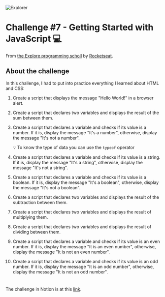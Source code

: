 ![Explorer](https://efficient-sloth-d85.notion.site/image/https%3A%2F%2Fs3-us-west-2.amazonaws.com%2Fsecure.notion-static.com%2F74dec54c-b44a-4c7e-adbd-f8a069b98b7b%2FCapa_Notion_-_Explorer.png?table=block&id=19dfbff7-b19c-47c5-9a28-6afa37d42543&spaceId=08f749ff-d06d-49a8-a488-9846e081b224&width=2000&userId=&cache=v2)

# Challenge #7 - Getting Started with JavaScript 💻

From [the Explore programming scholl](https://www.rocketseat.com.br/explorer) by [Rocketseat](https://www.rocketseat.com.br/).

## About the challenge

In this challenge, I had to put into practice everything I learned about HTML and CSS:
1. Create a script that displays the message "Hello World!" in a browser alert.
2. Create a script that declares two variables and displays the result of the sum between them.
3. Create a script that declares a variable and checks if its value is a number. If it is, display the message "It's a number", otherwise, display the message "It's not a number".
    
     💡 To know the type of data you can use the `typeof` operator
    
4. Create a script that declares a variable and checks if its value is a string. If it is, display the message "It's a string", otherwise, display the message "It's not a string".
5. Create a script that declares a variable and checks if its value is a boolean. If it is, display the message "It's a boolean", otherwise, display the message "It's not a boolean".
6. Create a script that declares two variables and displays the result of the subtraction between them.
7. Create a script that declares two variables and displays the result of multiplying them.
8. Create a script that declares two variables and displays the result of dividing between them.
9. Create a script that declares a variable and checks if its value is an even number. If it is, display the message "It is an even number", otherwise, display the message "It is not an even number".
10. Create a script that declares a variable and checks if its value is an odd number. If it is, display the message "It is an odd number", otherwise, display the message "It is not an odd number".
#

The challenge in Notion is at this [link](https://www.notion.so/Desafio-Iniciando-com-JavaScript-1f1d5432af144d96a75cb9e9426c5c93?pvs=4).
